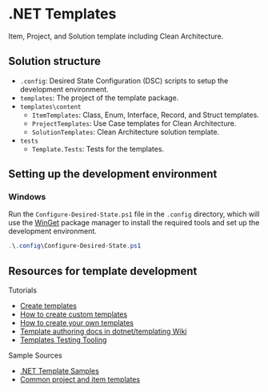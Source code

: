 # .NET Templates
Item, Project, and Solution template including Clean Architecture.

## Solution structure
- `.config`: Desired State Configuration (DSC) scripts to setup the development environment.
- `templates`: The project of the template package.
- `templates\content`
  - `ItemTemplates`: Class, Enum, Interface, Record, and Struct templates.
  - `ProjectTemplates`: Use Case templates for Clean Architecture.
  - `SolutionTemplates`: Clean Architecture solution template.
- `tests`
  - `Template.Tests`: Tests for the templates.

## Setting up the development environment

### Windows
Run the `Configure-Desired-State.ps1` file in the `.config` directory, which will use the [WinGet](https://learn.microsoft.com/windows/package-manager/winget/) package manager to install the required tools and set up the development environment.

```powershell
.\.config\Configure-Desired-State.ps1
```

## Resources for template development

Tutorials
- [Create templates](https://learn.microsoft.com/en-us/dotnet/core/tutorials/cli-templates-create-item-template)
- [How to create custom templates](https://learn.microsoft.com/en-us/dotnet/core/tools/custom-templates)
- [How to create your own templates](https://github.com/sayedihashimi/template-sample)
- [Template authoring docs in dotnet/templating Wiki](https://github.com/dotnet/templating/wiki)
- [Templates Testing Tooling](https://github.com/dotnet/templating/wiki/Templates-Testing-Tooling)

Sample Sources
- [.NET Template Samples](https://github.com/dotnet/templating/tree/main/dotnet-template-samples)
- [Common project and item templates](https://github.com/dotnet/sdk/tree/main/template_feed)
